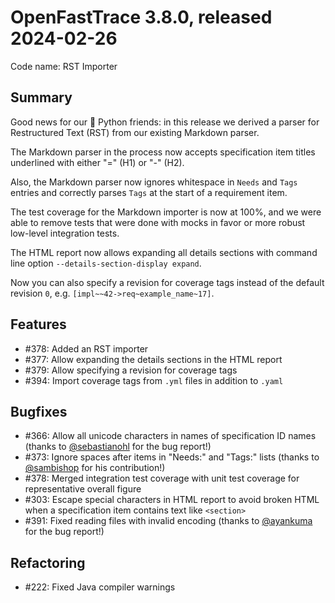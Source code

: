 # OpenFastTrace 3.8.0, released 2024-02-26

Code name: RST Importer

## Summary

Good news for our 🐍 Python friends: in this release we derived a parser for Restructured Text (RST) from our existing Markdown parser.

The Markdown parser in the process now accepts specification item titles underlined with either "=" (H1) or "-" (H2).

Also, the Markdown parser now ignores whitespace in `Needs` and `Tags` entries and correctly parses `Tags` at the start of a requirement item.

The test coverage for the Markdown importer is now at 100%, and we were able to remove tests that were done with mocks in favor or more robust low-level integration tests.

The HTML report now allows expanding all details sections with command line option `--details-section-display expand`.

Now you can also specify a revision for coverage tags instead of the default revision `0`, e.g. `[impl~~42->req~example_name~17]`.

## Features

* #378: Added an RST importer
* #377: Allow expanding the details sections in the HTML report
* #379: Allow specifying a revision for coverage tags
* #394: Import coverage tags from `.yml` files in addition to `.yaml`

## Bugfixes

* #366: Allow all unicode characters in names of specification ID names (thanks to [@sebastianohl](https://github.com/sebastianohl) for the bug report!)
* #373: Ignore spaces after items in "Needs:" and "Tags:" lists (thanks to [@sambishop](https://github.com/sambishop) for his contribution!)
* #378: Merged integration test coverage with unit test coverage for representative overall figure
* #303: Escape special characters in HTML report to avoid broken HTML when a specification item contains text like `<section>`
* #391: Fixed reading files with invalid encoding (thanks to [@ayankuma](https://github.com/ayankuma) for the bug report!)

## Refactoring

* #222: Fixed Java compiler warnings
